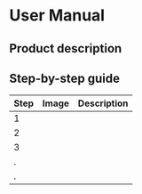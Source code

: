 # User Manual

## Product description

## Step-by-step guide


|Step|Image|Description|
|-|-|-|
|1|||
|2|||
|3|||
|.|||
|.|||